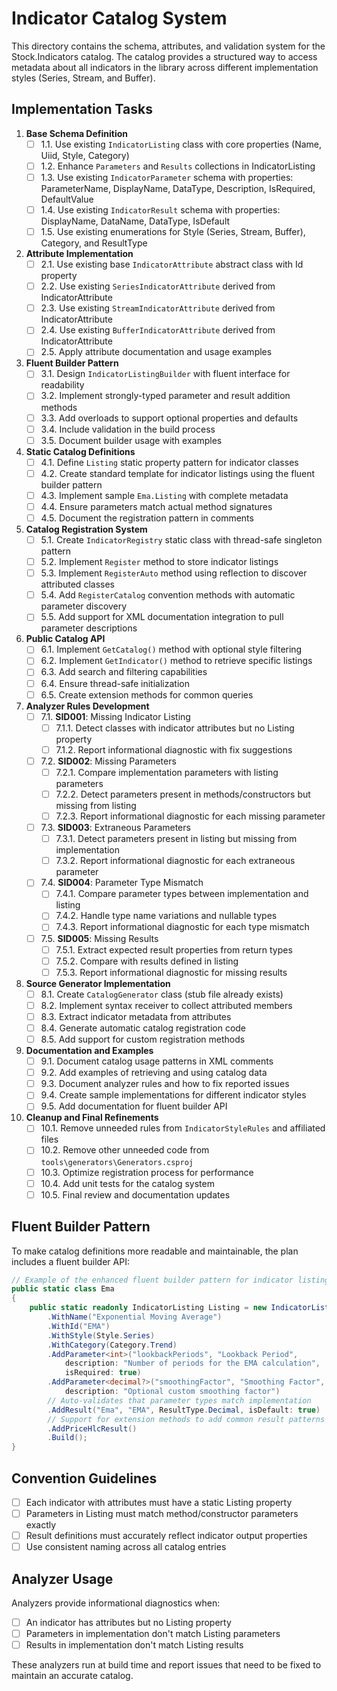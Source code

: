 # Indicator Catalog System

This directory contains the schema, attributes, and validation system for the Stock.Indicators catalog. The catalog provides a structured way to access metadata about all indicators in the library across different implementation styles (Series, Stream, and Buffer).

## Implementation Tasks

1. **Base Schema Definition**
   - [ ] 1.1. Use existing `IndicatorListing` class with core properties (Name, Uiid, Style, Category)
   - [ ] 1.2. Enhance `Parameters` and `Results` collections in IndicatorListing
   - [ ] 1.3. Use existing `IndicatorParameter` schema with properties: ParameterName, DisplayName, DataType, Description, IsRequired, DefaultValue
   - [ ] 1.4. Use existing `IndicatorResult` schema with properties: DisplayName, DataName, DataType, IsDefault
   - [ ] 1.5. Use existing enumerations for Style (Series, Stream, Buffer), Category, and ResultType

2. **Attribute Implementation**
   - [ ] 2.1. Use existing base `IndicatorAttribute` abstract class with Id property
   - [ ] 2.2. Use existing `SeriesIndicatorAttribute` derived from IndicatorAttribute
   - [ ] 2.3. Use existing `StreamIndicatorAttribute` derived from IndicatorAttribute
   - [ ] 2.4. Use existing `BufferIndicatorAttribute` derived from IndicatorAttribute
   - [ ] 2.5. Apply attribute documentation and usage examples

3. **Fluent Builder Pattern**
   - [ ] 3.1. Design `IndicatorListingBuilder` with fluent interface for readability
   - [ ] 3.2. Implement strongly-typed parameter and result addition methods
   - [ ] 3.3. Add overloads to support optional properties and defaults
   - [ ] 3.4. Include validation in the build process
   - [ ] 3.5. Document builder usage with examples

4. **Static Catalog Definitions**
   - [ ] 4.1. Define `Listing` static property pattern for indicator classes
   - [ ] 4.2. Create standard template for indicator listings using the fluent builder pattern
   - [ ] 4.3. Implement sample `Ema.Listing` with complete metadata
   - [ ] 4.4. Ensure parameters match actual method signatures
   - [ ] 4.5. Document the registration pattern in comments

5. **Catalog Registration System**
   - [ ] 5.1. Create `IndicatorRegistry` static class with thread-safe singleton pattern
   - [ ] 5.2. Implement `Register` method to store indicator listings
   - [ ] 5.3. Implement `RegisterAuto` method using reflection to discover attributed classes
   - [ ] 5.4. Add `RegisterCatalog` convention methods with automatic parameter discovery
   - [ ] 5.5. Add support for XML documentation integration to pull parameter descriptions

6. **Public Catalog API**
   - [ ] 6.1. Implement `GetCatalog()` method with optional style filtering
   - [ ] 6.2. Implement `GetIndicator()` method to retrieve specific listings
   - [ ] 6.3. Add search and filtering capabilities
   - [ ] 6.4. Ensure thread-safe initialization
   - [ ] 6.5. Create extension methods for common queries

7. **Analyzer Rules Development**
   - [ ] 7.1. **SID001**: Missing Indicator Listing
     - [ ] 7.1.1. Detect classes with indicator attributes but no Listing property
     - [ ] 7.1.2. Report informational diagnostic with fix suggestions

   - [ ] 7.2. **SID002**: Missing Parameters
     - [ ] 7.2.1. Compare implementation parameters with listing parameters
     - [ ] 7.2.2. Detect parameters present in methods/constructors but missing from listing
     - [ ] 7.2.3. Report informational diagnostic for each missing parameter

   - [ ] 7.3. **SID003**: Extraneous Parameters
     - [ ] 7.3.1. Detect parameters present in listing but missing from implementation
     - [ ] 7.3.2. Report informational diagnostic for each extraneous parameter

   - [ ] 7.4. **SID004**: Parameter Type Mismatch
     - [ ] 7.4.1. Compare parameter types between implementation and listing
     - [ ] 7.4.2. Handle type name variations and nullable types
     - [ ] 7.4.3. Report informational diagnostic for each type mismatch

   - [ ] 7.5. **SID005**: Missing Results
     - [ ] 7.5.1. Extract expected result properties from return types
     - [ ] 7.5.2. Compare with results defined in listing
     - [ ] 7.5.3. Report informational diagnostic for missing results

8. **Source Generator Implementation**
   - [ ] 8.1. Create `CatalogGenerator` class (stub file already exists)
   - [ ] 8.2. Implement syntax receiver to collect attributed members
   - [ ] 8.3. Extract indicator metadata from attributes
   - [ ] 8.4. Generate automatic catalog registration code
   - [ ] 8.5. Add support for custom registration methods

9. **Documentation and Examples**
   - [ ] 9.1. Document catalog usage patterns in XML comments
   - [ ] 9.2. Add examples of retrieving and using catalog data
   - [ ] 9.3. Document analyzer rules and how to fix reported issues
   - [ ] 9.4. Create sample implementations for different indicator styles
   - [ ] 9.5. Add documentation for fluent builder API

10. **Cleanup and Final Refinements**
    - [ ] 10.1. Remove unneeded rules from `IndicatorStyleRules` and affiliated files
    - [ ] 10.2. Remove other unneeded code from `tools\generators\Generators.csproj`
    - [ ] 10.3. Optimize registration process for performance
    - [ ] 10.4. Add unit tests for the catalog system
    - [ ] 10.5. Final review and documentation updates

## Fluent Builder Pattern

To make catalog definitions more readable and maintainable, the plan includes a fluent builder API:

```csharp
// Example of the enhanced fluent builder pattern for indicator listings
public static class Ema
{
    public static readonly IndicatorListing Listing = new IndicatorListingBuilder()
        .WithName("Exponential Moving Average")
        .WithId("EMA")
        .WithStyle(Style.Series)
        .WithCategory(Category.Trend)
        .AddParameter<int>("lookbackPeriods", "Lookback Period", 
            description: "Number of periods for the EMA calculation",
            isRequired: true)
        .AddParameter<decimal?>("smoothingFactor", "Smoothing Factor", 
            description: "Optional custom smoothing factor")
        // Auto-validates that parameter types match implementation
        .AddResult("Ema", "EMA", ResultType.Decimal, isDefault: true)
        // Support for extension methods to add common result patterns
        .AddPriceHlcResult() 
        .Build();
}
```

## Convention Guidelines

- [ ] Each indicator with attributes must have a static Listing property
- [ ] Parameters in Listing must match method/constructor parameters exactly
- [ ] Result definitions must accurately reflect indicator output properties
- [ ] Use consistent naming across all catalog entries

## Analyzer Usage

Analyzers provide informational diagnostics when:

- [ ] An indicator has attributes but no Listing property
- [ ] Parameters in implementation don't match Listing parameters
- [ ] Results in implementation don't match Listing results

These analyzers run at build time and report issues that need to be fixed to maintain an accurate catalog.
